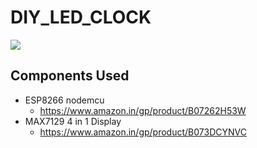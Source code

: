# DIY_LED_CLOCK
 
![](https://media.giphy.com/media/Ce6CABYtTSCnn2Fy54/giphy.gif)

## Components Used
- ESP8266 nodemcu
  - https://www.amazon.in/gp/product/B07262H53W
- MAX7129 4 in 1 Display
  - https://www.amazon.in/gp/product/B073DCYNVC
